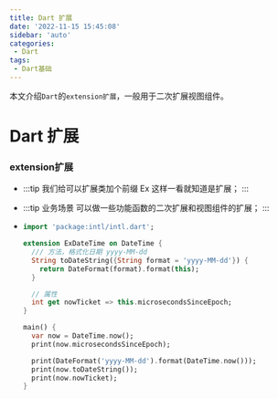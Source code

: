 ```yaml
---
title: Dart 扩展
date: '2022-11-15 15:45:08'
sidebar: 'auto'
categories:
 - Dart
tags:
 - Dart基础
---
```



本文介绍`Dart`的`extension扩展`，一般用于二次扩展视图组件。
<!-- more -->

# Dart 扩展

### extension扩展
  - :::tip
    我们给可以扩展类加个前缀 Ex 这样一看就知道是扩展；
    :::

  - :::tip 业务场景
    可以做一些功能函数的二次扩展和视图组件的扩展；
    :::
    
  - ```dart
    import 'package:intl/intl.dart';

    extension ExDateTime on DateTime {
      /// 方法，格式化日期 yyyy-MM-dd
      String toDateString({String format = 'yyyy-MM-dd'}) {
        return DateFormat(format).format(this);
      }

      // 属性
      int get nowTicket => this.microsecondsSinceEpoch;
    }

    main() {
      var now = DateTime.now();
      print(now.microsecondsSinceEpoch);

      print(DateFormat('yyyy-MM-dd').format(DateTime.now()));
      print(now.toDateString());
      print(now.nowTicket);
    }    
    ```
